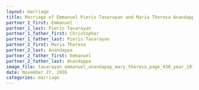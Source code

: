 ```yaml
---
layout: marriage
title: Marriage of Emmanuel Pieris Tavarayan and Maria Theresa Anandappa
partner_1_first: Emmanuel
partner_1_last: Pieris Tavarayan
partner_1_father_first: Christopher
partner_1_father_last: Pieris Tavarayan
partner_2_first: Maria Theresa
partner_2_last: Anandappa
partner_2_father_first: Emmanuel
partner_2_father_last: Anandappa
image_file: tavarayan_emmanuel_anandapap_mary_theresa_page_430_year_1916
date: November 27, 1916
categories: marriage
---
```


